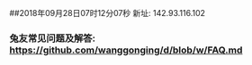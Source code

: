 ##2018年09月28日07时12分07秒 新址: 142.93.116.102
### 兔友常见问题及解答: https://github.com/wanggonging/d/blob/w/FAQ.md
